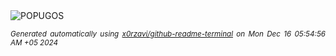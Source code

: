 <div align="justify">
<picture>
    <source media="(prefers-color-scheme: dark)" srcset="https://i.ibb.co/9gWQr2X/output-gif.gif">
    <source media="(prefers-color-scheme: light)" srcset="https://i.ibb.co/9gWQr2X/output-gif.gif">
    <img alt="POPUGOS" src="https://i.ibb.co/9gWQr2X/output-gif.gif">
</picture>

<sub><i>Generated automatically using [x0rzavi/github-readme-terminal](https://github.com/x0rzavi/github-readme-terminal) on Mon Dec 16 05:54:56 AM +05 2024</i></sub>
</div>